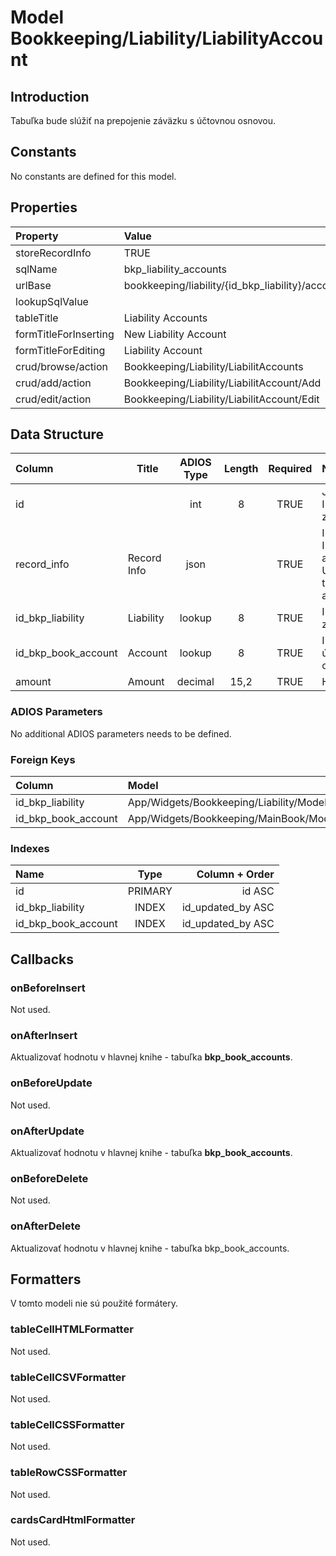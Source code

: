 # Model Bookkeeping/Liability/LiabilityAccount

## Introduction

Tabuľka bude slúžiť na prepojenie záväzku s účtovnou osnovou.

## Constants

No constants are defined for this model.

## Properties

| Property              | Value                                            |
| :-------------------- | :----------------------------------------------- |
| storeRecordInfo       | TRUE                                             |
| sqlName               | bkp_liability_accounts                           |
| urlBase               | bookkeeping/liability/{id_bkp_liability}/account |
| lookupSqlValue        |                                                  |
| tableTitle            | Liability Accounts                               |
| formTitleForInserting | New Liability Account                            |
| formTitleForEditing   | Liability Account                                |
| crud/browse/action    | Bookkeeping/Liability/LiabilitAccounts           |
| crud/add/action       | Bookkeeping/Liability/LiabilitAccount/Add        |
| crud/edit/action      | Bookkeeping/Liability/LiabilitAccount/Edit       |

## Data Structure

| Column              | Title       | ADIOS Type | Length | Required | Notes                                      |
| :------------------ | ----------- | :--------: | :----: | :------: | :----------------------------------------- |
| id                  |             |    int     |   8    |   TRUE   | Jedinečné ID záznamu                       |
| record_info         | Record Info |    json    |        |   TRUE   | Info about INSERT and UPDATE time & author |
| id_bkp_liability    | Liability   |   lookup   |   8    |   TRUE   | ID záväzku                                 |
| id_bkp_book_account | Account     |   lookup   |   8    |   TRUE   | ID účtu z účtovnej osnovy                  |
| amount              | Amount      |  decimal   |  15,2  |   TRUE   | Hodnota                                    |

### ADIOS Parameters

No additional ADIOS parameters needs to be defined.

### Foreign Keys

| Column              | Model                                               | Relation | OnUpdate | OnDelete |
| :------------------ | :-------------------------------------------------- | :------: | -------- | -------- |
| id_bkp_liability    | App/Widgets/Bookkeeping/Liability/Models/Liability  |   1:N    | Cascade  | Restrict |
| id_bkp_book_account | App/Widgets/Bookkeeping/MainBook/Models/BookAccount |   1:N    | Cascade  | Restrict |

### Indexes

| Name                |  Type   |    Column + Order |
| :------------------ | :-----: | ----------------: |
| id                  | PRIMARY |            id ASC |
| id_bkp_liability    |  INDEX  | id_updated_by ASC |
| id_bkp_book_account |  INDEX  | id_updated_by ASC |

## Callbacks

### onBeforeInsert

Not used.

### onAfterInsert

Aktualizovať hodnotu v hlavnej knihe - tabuľka **bkp_book_accounts**.

### onBeforeUpdate

Not used.

### onAfterUpdate

Aktualizovať hodnotu v hlavnej knihe - tabuľka **bkp_book_accounts**.

### onBeforeDelete

Not used.

### onAfterDelete

Aktualizovať hodnotu v hlavnej knihe - tabuľka bkp_book_accounts.

## Formatters

V tomto modeli nie sú použité formátery.

### tableCellHTMLFormatter

Not used.

### tableCellCSVFormatter

Not used.

### tableCellCSSFormatter

Not used.

### tableRowCSSFormatter

Not used.

### cardsCardHtmlFormatter

Not used.
